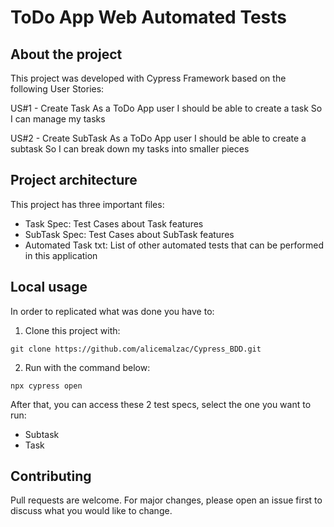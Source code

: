 # ToDo App Web Automated Tests
## About the project
This project was developed with Cypress Framework based on the following User Stories: 

US#1 - Create Task
As a ToDo App user
I should be able to create a task
So I can manage my tasks

US#2 - Create SubTask
As a ToDo App user
I should be able to create a subtask
So I can break down my tasks into smaller pieces

## Project architecture 
This project has three important files: 
- Task Spec: Test Cases about Task features
- SubTask Spec: Test Cases about SubTask features
- Automated Task txt: List of other automated tests that can be performed in this application

## Local usage 
In order to replicated what was done you have to: 
1.  Clone this project with:  
```
git clone https://github.com/alicemalzac/Cypress_BDD.git
```
2. Run with the command below: 
```
npx cypress open
```
After that, you can access these 2 test specs, select the one you want to run:
- Subtask
- Task 

## Contributing
Pull requests are welcome. For major changes, please open an issue first to discuss what you would like to change.
